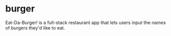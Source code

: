 # burger
Eat-Da-Burger! is a full-stack restaurant app that lets users input the names of burgers they'd like to eat.
